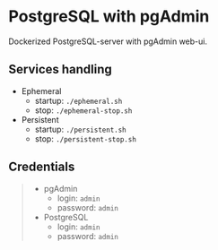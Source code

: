 # PostgreSQL with pgAdmin

Dockerized PostgreSQL-server with pgAdmin web-ui.

## Services handling

* Ephemeral
  * startup: `./ephemeral.sh`
  * stop: `./ephemeral-stop.sh`
* Persistent
  * startup: `./persistent.sh`
  * stop: `./persistent-stop.sh`

## Credentials

> * pgAdmin
>   * login: `admin`
>   * password: `admin`
> * PostgreSQL
>   * login: `admin`
>   * password: `admin`
